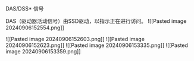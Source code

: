 DAS/DSS* 信号

DAS（驱动器活动信号）由SSD驱动，以指示正在进行访问。
![[Pasted image 20240906152554.png]]

![[Pasted image 20240906152603.png]]
![[Pasted image 20240906152623.png]]
![[Pasted image 20240906153335.png]]
![[Pasted image 20240906153359.png]]
